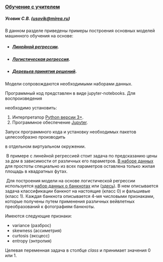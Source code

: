 ### <u>Обучение с учителем</u>

##### Усовик С.В. (usovik@mirea.ru)

В данном разделе приведены примеры построения основных моделей машинного обучения на основе:

- ##### [Линейной регрессии](LinearRegression.ipynb).

- ##### [Логистическая регрессия](LogisticRegression.ipynb).

- ##### [Деревьев принятия решений](DecisionTrees.ipynb).

Модели сопровождаются необходимыми наборами данных. 

Программный код представлен в виде jupyter-notebooks. Для воспроизведения

необходимо установить:

1. Интерпретатор [Python версии 3+](https://www.python.org/).
2. Программное обеспечение [Jupyter](https://jupyter.org/).

Запуск программного кода и установку необходимых пакетов целесообразно производить 

в отдельном виртуальном окружении.



​	В примере с линейной регрессией стоит задача по предсказанию цены за дом в зависимости от различных его параметров. [В наборе данных](Practice/datasets/kc_house_data_reduced.csv) для простоты специально из всех параметров оставлена только жилая площадь в квадратных футах.

​	Для построения модели на основе логистической регрессии используется [набор данных о банкнотах](https://archive.ics.uci.edu/ml/datasets/banknote+authentication#) или ([здесь](Practice/datasets/data_banknote_authentication.txt)). В нем описывается задача классификации банкнот на настоящие (класс 0) и фальшивые (класс 1). Каждая банкнота описывается 4-мя числовыми признаками, которые получены путем применения различных вейвлетных преобразований к фотографиям банкноты.

Имеются следующие признаки:

* variance (разброс)
* skewness (ассиметрия)
* curtosis (эксцесс)
* entropy (энтропия)

Целевая переменная задача в столбце *class* и принимает значения 0 или 1.